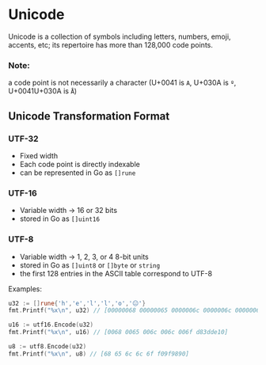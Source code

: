 # Unicode

Unicode is a collection of symbols including letters, numbers, emoji,
accents, etc; its repertoire has more than 128,000 code points.

### Note:
a code point is not necessarily a character
(U+0041 is `A`, U+030A is `º`, U+0041U+030A is `Å`)

## Unicode Transformation Format

### UTF-32
+ Fixed width
+ Each code point is directly indexable
+ can be represented in Go as `[]rune`

### UTF-16
+ Variable width -> 16 or 32 bits
+ stored in Go as `[]uint16`

### UTF-8
+ Variable width -> 1, 2, 3, or 4 8-bit units
+ stored in Go as `[]uint8` or `[]byte` or `string`
+ the first 128 entries in the ASCII table correspond to UTF-8


Examples:
```go
u32 := []rune{'h','e','l','l','o','😐'}
fmt.Printf("%x\n", u32) // [00000068 00000065 0000006c 0000006c 0000006f 0001f610]

u16 := utf16.Encode(u32)
fmt.Printf("%x\n", u16) // [0068 0065 006c 006c 006f d83dde10]

u8 := utf8.Encode(u32)
fmt.Printf("%x\n", u8) // [68 65 6c 6c 6f f09f9890]
```
